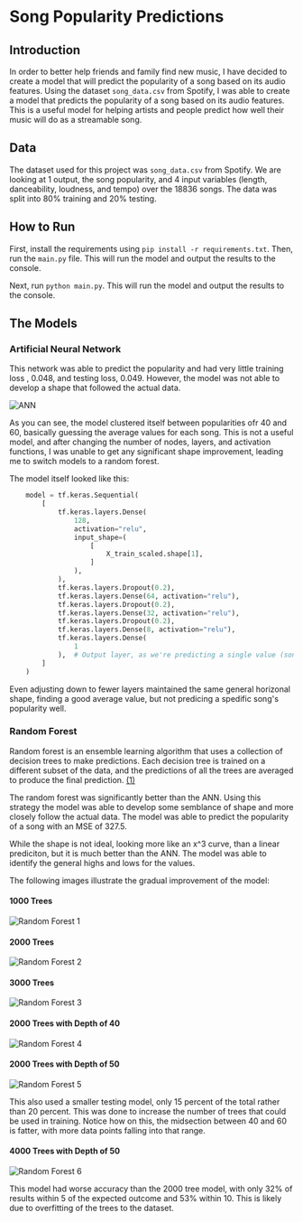 # Song Popularity Predictions

<!-- TODO: Go much more detailed into what a random forest is doing and how it works. Discuss why more estimations are not improving the overall picture. -->

## Introduction

In order to better help friends and family find new music, I have decided to create a model that will predict the popularity of a song based on its audio features. Using the dataset `song_data.csv` from Spotify, I was able to create a model that predicts the popularity of a song based on its audio features. This is a useful model for helping artists and people predict how well their music will do as a streamable song.

## Data

The dataset used for this project was `song_data.csv` from Spotify. We are looking at 1 output, the song popularity, and 4 input variables (length, danceability, loudness, and tempo) over the 18836 songs. The data was split into 80% training and 20% testing.

## How to Run

First, install the requirements using `pip install -r requirements.txt`. Then, run the `main.py` file. This will run the model and output the results to the console.

Next, run `python main.py`. This will run the model and output the results to the console.

## The Models

### Artificial Neural Network

This network was able to predict the popularity and had very little training loss , 0.048, and testing loss, 0.049. However, the model was not able to develop a shape that followed the actual data.

![ANN](./images/ANN_Output.png)

As you can see, the model clustered itself between popularities ofr 40 and 60, basically guessing the average values for each song. This is not a useful model, and after changing the number of nodes, layers, and activation functions, I was unable to get any significant shape improvement, leading me to switch models to a random forest.

The model itself looked like this:

```python
    model = tf.keras.Sequential(
        [
            tf.keras.layers.Dense(
                128,
                activation="relu",
                input_shape=(
                    [
                        X_train_scaled.shape[1],
                    ]
                ),
            ),
            tf.keras.layers.Dropout(0.2),
            tf.keras.layers.Dense(64, activation="relu"),
            tf.keras.layers.Dropout(0.2),
            tf.keras.layers.Dense(32, activation="relu"),
            tf.keras.layers.Dropout(0.2),
            tf.keras.layers.Dense(8, activation="relu"),
            tf.keras.layers.Dense(
                1
            ),  # Output layer, as we're predicting a single value (song popularity)
        ]
    )
```

Even adjusting down to fewer layers maintained the same general horizonal shape, finding a good average value, but not predicing a spedific song's popularity well.

### Random Forest

Random forest is an ensemble learning algorithm that uses a collection of decision trees to make predictions. Each decision tree is trained on a different subset of the data, and the predictions of all the trees are averaged to produce the final prediction. [(1)](https://www.analyticsvidhya.com/blog/2021/06/understanding-random-forest/#:~:text=Random%20forest%20is%20an%20ensemble,to%20produce%20the%20final%20prediction.)

The random forest was significantly better than the ANN. Using this strategy the model was able to develop some semblance of shape and more closely follow the actual data. The model was able to predict the popularity of a song with an MSE of 327.5.

While the shape is not ideal, looking more like an x^3 curve, than a linear prediciton, but it is much better than the ANN. The model was able to identify the general highs and lows for the values.

The following images illustrate the gradual improvement of the model:

#### 1000 Trees

![Random Forest 1](./images/RF_1000.png)

#### 2000 Trees

![Random Forest 2](./images/RF-2000.png)

#### 3000 Trees

![Random Forest 3](./images/RF_3000.png)

#### 2000 Trees with Depth of 40

![Random Forest 4](./images/RF_2000_depth_40.png)

#### 2000 Trees with Depth of 50

![Random Forest 5](./images/RF_2000_347.27.png)

This also used a smaller testing model, only 15 percent of the total rather than 20 percent. This was done to increase the number of trees that could be used in training. Notice how on this, the midsection between 40 and 60 is fatter, with more data points falling into that range.

#### 4000 Trees with Depth of 50

![Random Forest 6](./images/RF_4000_d_50.png)

This model had worse accuracy than the 2000 tree model, with only 32% of results within 5 of the expected outcome and 53% within 10. This is likely due to overfitting of the trees to the dataset.
